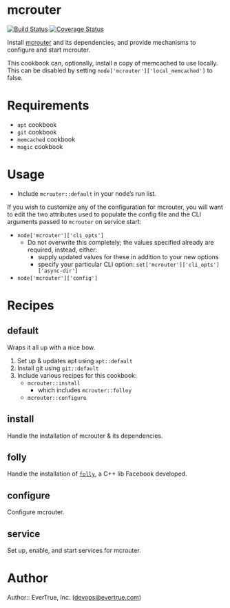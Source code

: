 # mcrouter
[![Build Status](https://travis-ci.org/evertrue/mcrouter-cookbook.svg)](https://travis-ci.org/evertrue/mcrouter-cookbook)
[![Coverage Status](https://coveralls.io/repos/evertrue/mcrouter-cookbook/badge.svg)](https://coveralls.io/r/evertrue/mcrouter-cookbook)

Install [mcrouter](https://github.com/facebook/mcrouter) and its dependencies, and provide mechanisms to configure and start mcrouter.

This cookbook can, optionally, install a copy of memcached to use locally. This can be disabled by setting `node['mcrouter']['local_memcached']` to false.

# Requirements

* `apt` cookbook
* `git` cookbook
* `memcached` cookbook
* `magic` cookbook

# Usage

* Include `mcrouter::default` in your node’s run list.

If you wish to customize any of the configuration for mcrouter, you will want to edit the two attributes used to populate the config file and the CLI arguments passed to `mcrouter` on service start:

* `node['mcrouter']['cli_opts']`
    - Do not overwrite this completely; the values specified already are required, instead, either:
        + supply updated values for these in addition to your new options
        + specify your particular CLI option: `set['mcrouter']['cli_opts']['async-dir']`
* `node['mcrouter']['config']`

# Recipes

## default

Wraps it all up with a nice bow.

1. Set up & updates apt using `apt::default`
2. Install git using `git::default`
3. Include various recipes for this cookbook:
    * `mcrouter::install`
        - which includes `mcrouter::folloy`
    * `mcrouter::configure`

## install

Handle the installation of mcrouter & its dependencies.

## folly

Handle the installation of [`folly`](https://github.com/facebook/folly), a C++ lib Facebook developed.

## configure

Configure mcrouter.

## service

Set up, enable, and start services for mcrouter.

# Author

Author:: EverTrue, Inc. (<devops@evertrue.com>)
